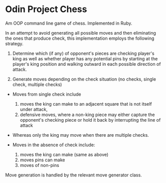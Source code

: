 # Odin Project Chess

Am OOP command line game of chess. Implemented in Ruby.

In an attempt to avoid generating all possible moves and then eliminating the ones that produce check, this implementation employs the following strategy.

1. Determine which (if any) of opponent's pieces are checking player's king as well as whether player has any potential pins by starting at the player's king position and walking outward in each possible direction of attack.

2. Generate moves depending on the check situation (no checks, single check, multiple checks)

- Moves from single check include
  1. moves the king can make to an adjacent square that is not itself under attack, 
  2. defensive moves, where a non-king piece may either capture the opponent's checking piece or hold it back by interrupting the line of attack

- Whereas only the king may move when there are multiple checks.

- Moves in the absence of check include:
  1. moves the king can make (same as above)
  2. moves pins can make
  3. moves of non-pins

Move generation is handled by the relevant move generator class. 